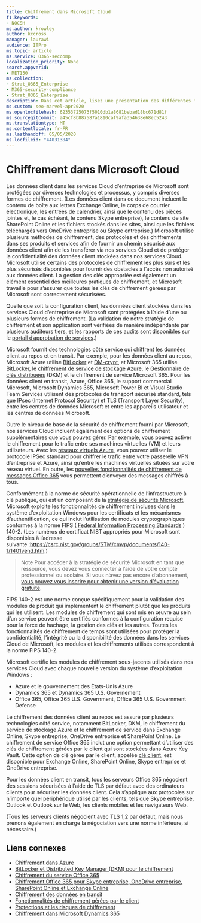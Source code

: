 ```yaml
---
title: Chiffrement dans Microsoft Cloud
f1.keywords:
- NOCSH
ms.author: krowley
author: kccross
manager: laurawi
audience: ITPro
ms.topic: article
ms.service: O365-seccomp
localization_priority: None
search.appverid:
- MET150
ms.collection:
- Strat_O365_Enterprise
- M365-security-compliance
- Strat_O365_Enterprise
description: Dans cet article, lisez une présentation des différentes formes de chiffrement utilisées pour conserver les données client en toute sécurité dans le Cloud Microsoft.
ms.custom: seo-marvel-apr2020
ms.openlocfilehash: 62353725073f5010db1a8681bebad18bc671d81f
ms.sourcegitcommit: a45cf8b887587a1810caf9afa354638e68ec5243
ms.translationtype: MT
ms.contentlocale: fr-FR
ms.lasthandoff: 05/05/2020
ms.locfileid: "44031384"
---
```

# <a name="encryption-in-the-microsoft-cloud"></a>Chiffrement dans Microsoft Cloud

Les données client dans les services Cloud d’entreprise de Microsoft sont protégées par diverses technologies et processus, y compris diverses formes de chiffrement. (Les données client dans ce document incluent le contenu de boîte aux lettres Exchange Online, le corps de courrier électronique, les entrées de calendrier, ainsi que le contenu des pièces jointes et, le cas échéant, le contenu Skype entreprise), le contenu de site SharePoint Online et les fichiers stockés dans les sites, ainsi que les fichiers téléchargés vers OneDrive entreprise ou Skype entreprise.) Microsoft utilise plusieurs méthodes de chiffrement, des protocoles et des chiffrements dans ses produits et services afin de fournir un chemin sécurisé aux données client afin de les transférer via nos services Cloud et de protéger la confidentialité des données client stockées dans nos services Cloud. Microsoft utilise certains des protocoles de chiffrement les plus sûrs et les plus sécurisés disponibles pour fournir des obstacles à l’accès non autorisé aux données client. La gestion des clés appropriée est également un élément essentiel des meilleures pratiques de chiffrement, et Microsoft travaille pour s’assurer que toutes les clés de chiffrement gérées par Microsoft sont correctement sécurisées.

Quelle que soit la configuration client, les données client stockées dans les services Cloud d’entreprise de Microsoft sont protégées à l’aide d’une ou plusieurs formes de chiffrement. (La validation de notre stratégie de chiffrement et son application sont vérifiées de manière indépendante par plusieurs auditeurs tiers, et les rapports de ces audits sont disponibles sur le [portail d’approbation de services](https://aka.ms/stp).)

Microsoft fournit des technologies côté service qui chiffrent les données client au repos et en transit. Par exemple, pour les données client au repos, Microsoft Azure utilise [BitLocker](https://docs.microsoft.com/windows/device-security/bitlocker/bitlocker-overview) et [DM-crypt](https://en.wikipedia.org/wiki/Dm-crypt), et Microsoft 365 utilise BitLocker, le [chiffrement de service de stockage Azure](https://azure.microsoft.com/documentation/articles/storage-service-encryption/), le [Gestionnaire de clés distribuées](https://support.office.com/article/989ba10c-f73f-4efb-ad1b-af3322e5f376) (DKM) et le chiffrement de service Microsoft 365. Pour les données client en transit, Azure, Office 365, le support commercial Microsoft, Microsoft Dynamics 365, Microsoft Power BI et Visual Studio Team Services utilisent des protocoles de transport sécurisé standard, tels que IPsec (Internet Protocol Security) et TLS (Transport Layer Security), entre les centres de données Microsoft et entre les appareils utilisateur et les centres de données Microsoft.

Outre le niveau de base de la sécurité de chiffrement fourni par Microsoft, nos services Cloud incluent également des options de chiffrement supplémentaires que vous pouvez gérer. Par exemple, vous pouvez activer le chiffrement pour le trafic entre ses machines virtuelles (VM) et leurs utilisateurs. Avec les [réseaux virtuels Azure](https://azure.microsoft.com/services/virtual-network/), vous pouvez utiliser le protocole IPSec standard pour chiffrer le trafic entre votre passerelle VPN d’entreprise et Azure, ainsi qu’entre les machines virtuelles situées sur votre réseau virtuel. En outre, les [nouvelles fonctionnalités de chiffrement de messages Office 365](set-up-new-message-encryption-capabilities.md) vous permettent d’envoyer des messages chiffrés à tous.

Conformément à la norme de sécurité opérationnelle de l’infrastructure à clé publique, qui est un composant de la [stratégie de sécurité Microsoft](https://servicetrust.microsoft.com/ViewPage/TrustDocuments?command=Download&downloadType=Document&downloadId=5868ecc8-50b7-4f91-b43f-640e2b99e86e&docTab=6d000410-c9e9-11e7-9a91-892aae8839ad_FAQ%20and%20White%20Papers), Microsoft exploite les fonctionnalités de chiffrement incluses dans le système d’exploitation Windows pour les certificats et les mécanismes d’authentification, ce qui inclut l’utilisation de modules cryptographiques conformes à la norme FIPS ( [Federal Information Processing Standards](https://csrc.nist.gov/publications/PubsFIPS.html) ) 140-2. (Les numéros de certificat NIST appropriés pour Microsoft sont disponibles à l’adresse suivante :https://csrc.nist.gov/groups/STM/cmvp/documents/140-1/1401vend.htm.)

> Note Pour accéder à la stratégie de sécurité Microsoft en tant que ressource, vous devez vous connecter à l’aide de votre compte professionnel ou scolaire. Si vous n’avez pas encore d’abonnement, [vous pouvez vous inscrire pour obtenir une version d’évaluation gratuite](https://servicetrust.microsoft.com/Home/TrialSubscriptions).

FIPS 140-2 est une norme conçue spécifiquement pour la validation des modules de produit qui implémentent le chiffrement plutôt que les produits qui les utilisent. Les modules de chiffrement qui sont mis en œuvre au sein d’un service peuvent être certifiés conformes à la configuration requise pour la force de hachage, la gestion des clés et les autres. Toutes les fonctionnalités de chiffrement de temps sont utilisées pour protéger la confidentialité, l’intégrité ou la disponibilité des données dans les services Cloud de Microsoft, les modules et les chiffrements utilisés correspondent à la norme FIPS 140-2.

Microsoft certifie les modules de chiffrement sous-jacents utilisés dans nos services Cloud avec chaque nouvelle version du système d’exploitation Windows :

- Azure et le gouvernement des États-Unis Azure
- Dynamics 365 et Dynamics 365 U.S. Governement
- Office 365, Office 365 U.S. Government, Office 365 U.S. Government Defense

Le chiffrement des données client au repos est assuré par plusieurs technologies côté service, notamment BitLocker, DKM, le chiffrement du service de stockage Azure et le chiffrement de service dans Exchange Online, Skype entreprise, OneDrive entreprise et SharePoint Online. Le chiffrement de service Office 365 inclut une option permettant d’utiliser des clés de chiffrement gérées par le client qui sont stockées dans Azure Key Vault. Cette option de clé gérée par le client, appelée [clé client](https://support.office.com/article/f2cd475a-e592-46cf-80a3-1bfb0fa17697), est disponible pour Exchange Online, SharePoint Online, Skype entreprise et OneDrive entreprise.

Pour les données client en transit, tous les serveurs Office 365 négocient des sessions sécurisées à l’aide de TLS par défaut avec des ordinateurs clients pour sécuriser les données client.  Cela s’applique aux protocoles sur n’importe quel périphérique utilisé par les clients, tels que Skype entreprise, Outlook et Outlook sur le Web, les clients mobiles et les navigateurs Web.

(Tous les serveurs clients négocient avec TLS 1,2 par défaut, mais nous prenons également en charge la négociation vers une norme inférieure, si nécessaire.)

## <a name="related-links"></a>Liens connexes

- [Chiffrement dans Azure](office-365-azure-encryption.md)
- [BitLocker et Distributed Key Manager (DKM) pour le chiffrement](office-365-bitlocker-and-distributed-key-manager-for-encryption.md)
- [Chiffrement du service Office 365](office-365-service-encryption.md)
- [Chiffrement Office 365 pour Skype entreprise, OneDrive entreprise, SharePoint Online et Exchange Online](office-365-encryption-for-skype-onedrive-sharepoint-and-exchange.md)
- [Chiffrement des données en transit](office-365-encryption-for-data-in-transit.md)
- [Fonctionnalités de chiffrement gérées par le client](office-365-customer-managed-encryption-features.md)
- [Protections et les risques de chiffrement](office-365-encryption-risks-and-protections.md)
- [Chiffrement dans Microsoft Dynamics 365](office-365-encryption-in-microsoft-dynamics-365.md)
